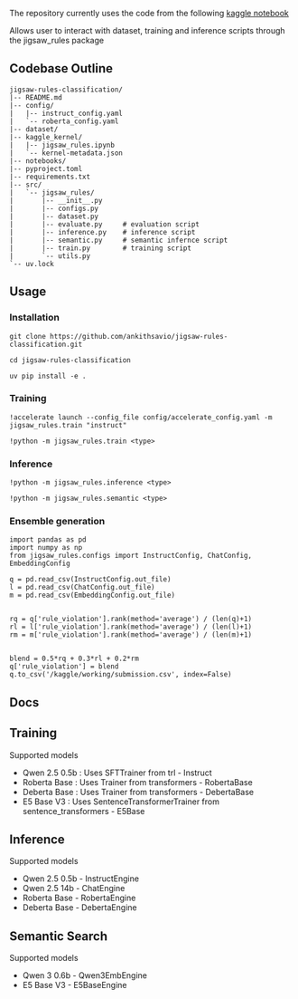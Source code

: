 The repository currently uses the code from the following [kaggle notebook](https://www.kaggle.com/code/hiranorm/offline-install-vllm-0-10-0-i-qwenemdding-llama)

Allows user to interact with dataset, training and inference scripts through the jigsaw_rules package

## Codebase Outline

    jigsaw-rules-classification/
    |-- README.md
    |-- config/
    |   |-- instruct_config.yaml
    |   `-- roberta_config.yaml
    |-- dataset/
    |-- kaggle_kernel/
    |   |-- jigsaw_rules.ipynb
    |   `-- kernel-metadata.json
    |-- notebooks/
    |-- pyproject.toml
    |-- requirements.txt
    |-- src/
    |   `-- jigsaw_rules/
    |       |-- __init__.py
    |       |-- configs.py
    |       |-- dataset.py
    |       |-- evaluate.py     # evaluation script
    |       |-- inference.py    # inference script
    |       |-- semantic.py     # semantic infernce script
    |       |-- train.py        # training script
    |       `-- utils.py
    `-- uv.lock

## Usage

### Installation

    git clone https://github.com/ankithsavio/jigsaw-rules-classification.git

    cd jigsaw-rules-classification

    uv pip install -e .

### Training

    !accelerate launch --config_file config/accelerate_config.yaml -m jigsaw_rules.train "instruct"

    !python -m jigsaw_rules.train <type>

### Inference

    !python -m jigsaw_rules.inference <type>

    !python -m jigsaw_rules.semantic <type>

### Ensemble generation

    import pandas as pd
    import numpy as np
    from jigsaw_rules.configs import InstructConfig, ChatConfig, EmbeddingConfig

    q = pd.read_csv(InstructConfig.out_file)
    l = pd.read_csv(ChatConfig.out_file)
    m = pd.read_csv(EmbeddingConfig.out_file)


    rq = q['rule_violation'].rank(method='average') / (len(q)+1)
    rl = l['rule_violation'].rank(method='average') / (len(l)+1)
    rm = m['rule_violation'].rank(method='average') / (len(m)+1)


    blend = 0.5*rq + 0.3*rl + 0.2*rm
    q['rule_violation'] = blend
    q.to_csv('/kaggle/working/submission.csv', index=False)

## Docs

## Training

Supported models

- Qwen 2.5 0.5b : Uses SFTTrainer from trl - Instruct
- Roberta Base : Uses Trainer from transformers - RobertaBase
- Deberta Base : Uses Trainer from transformers - DebertaBase
- E5 Base V3 : Uses SentenceTransformerTrainer from sentence_transformers - E5Base

## Inference

Supported models

- Qwen 2.5 0.5b - InstructEngine
- Qwen 2.5 14b - ChatEngine
- Roberta Base - RobertaEngine
- Deberta Base - DebertaEngine

## Semantic Search

Supported models

- Qwen 3 0.6b - Qwen3EmbEngine
- E5 Base V3 - E5BaseEngine
